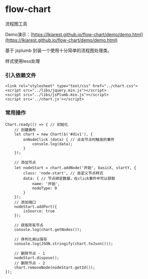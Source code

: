 # flow-chart
流程图工具

Demo演示：[https://lkiarest.github.io/flow-chart/demo/demo.html](https://lkiarest.github.io/flow-chart/demo/demo.html)

基于 jsplumb 封装一个使用十分简单的流程图处理类。

样式使用less处理

### 引入依赖文件
```
<link rel="stylesheet" type="text/css" href="../chart.css">
<script src="../libs/jquery.min.js"></script>
<script src="../libs/jsPlumb.min.js"></script>
<script src='../chart.js'></script>
```

### 常用操作
```
Chart.ready(() => { // 初始化
    // 创建画布
    let chart = new Chart($('#div1'), {
        onNodeClick (data) { // 点击节点时触发的事件
            console.log(data);
        }
    });

    // 添加节点
    let nodeStart = chart.addNode('开始', basicX, startY, {
        class: 'node-start', // 自定义节点样式
        data: { // 节点绑定数据，在click事件中可以获取
            name: '开始',
            nodeType: 0
        }
    });
    // 添加端口
    nodeStart.addPort({
        isSource: true
    });

    // 获取所有节点
    console.log(chart.getNodes());

    // 序列化用以保存
    console.log(JSON.stringify(chart.toJson()));

    // 删除节点 - 1
    nodeStart.dispose();
    // 删除节点 - 2
    chart.removeNode(nodeStart.getId());
});
```